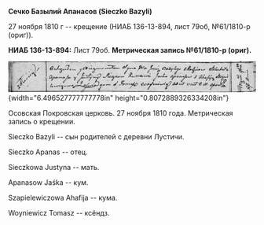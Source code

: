 **Сечко Базылий Апанасов (Sieczko Bazyli)**

27 ноября 1810 г -- крещение (НИАБ 136-13-894, лист 79об, №61/1810-р
(ориг)).

**НИАБ 136-13-894:** Лист 79об. **Метрическая запись №61/1810-р
(ориг).**

![](./media/9cc2c1bc4cd0ae71ebe037155f1082506d59f2ef.png){width="6.496527777777778in"
height="0.8072889326334208in"}

Осовская Покровская церковь. 27 ноября 1810 года. Метрическая запись о
крещении.

Sieczko Bazyli -- сын родителей с деревни Лустичи.

Sieczko Apanas -- отец.

Sieczkowa Justyna -- мать.

Apanasow Jaśka -- кум.

Szapielewiczowa Ahafija -- кума.

Woyniewicz Tomasz -- ксёндз.
